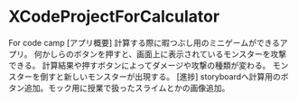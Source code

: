 # XCodeProjectForCalculator
For code camp
[アプリ概要]
計算する際に暇つぶし用のミニゲームができるアプリ。
何かしらのボタンを押すと、画面上に表示されているモンスターを攻撃できる。
計算結果や押すボタンによってダメージや攻撃の種類が変わる。
モンスターを倒すと新しいモンスターが出現する。
[進捗]
storyboardへ計算用のボタン追加。モック用に授業で扱ったスライムとかの画像追加。
